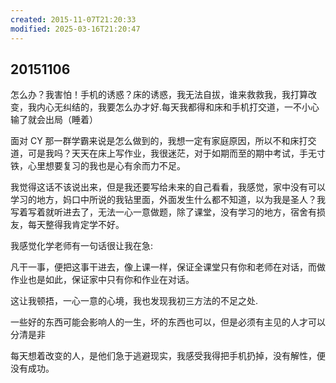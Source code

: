```yaml
---
created: 2015-11-07T21:20:33
modified: 2025-03-16T21:20:47
---
```


## 20151106

怎么办？我害怕！手机的诱惑？床的诱惑，我无法自拔，谁来救救我，我打算改变，我内心无纠结的，我要怎么办才好.每天我都得和床和手机打交道，一不小心输了就会出局（睡着）

面对 CY 那一群学霸来说是怎么做到的，我想一定有家庭原因，所以不和床打交道，可是我吗？天天在床上写作业，我很迷茫，对于如期而至的期中考试，手无寸铁，心里想要复习的我也是心有余而力不足。

我觉得这话不该说出来，但是我还要写给未来的自己看看，我感觉，家中没有可以学习的地方，妈口中所说的我钻里面，外面发生什么都不知道，以为我是圣人？我写着写着就听进去了，无法一心一意做题，除了课堂，没有学习的地方，宿舍有损友，每天整得我肯定学不好。

我感觉化学老师有一句话很让我在急:

凡干一事，便把这事干进去，像上课一样，保证全课堂只有你和老师在对话，而做作业也是如此，保证家中只有你和作业在对话。

这让我顿捂，一心一意的心境，我也发现我初三方法的不足之处.

一些好的东西可能会影响人的一生，坏的东西也可以，但是必须有主见的人才可以分清是非

每天想着改变的人，是他们急于逃避现实，我感受我得把手机扔掉，没有解性，便没有成功。
